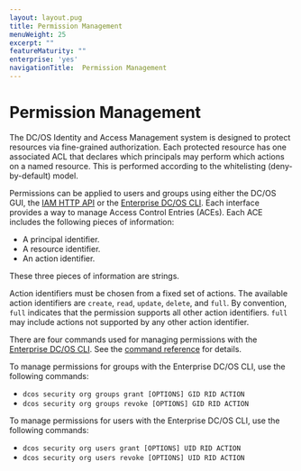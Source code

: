 ```yaml
---
layout: layout.pug
title: Permission Management
menuWeight: 25
excerpt: ""
featureMaturity: ""
enterprise: 'yes'
navigationTitle:  Permission Management
---
```


# Permission Management

The DC/OS Identity and Access Management system is designed to protect resources via fine-grained authorization.
Each protected resource has one associated ACL that declares which principals may perform which actions on a named resource.
This is performed according to the whitelisting (deny-by-default) model.

Permissions can be applied to users and groups using either the DC/OS GUI, the [IAM HTTP API](/docs/1.10/security/iam-api/) or the [Enterprise DC/OS CLI](/docs/1.10/cli/enterprise-cli/).
Each interface provides a way to manage Access Control Entries (ACEs).
Each ACE includes the following pieces of information:

* A principal identifier.
* A resource identifier.
* An action identifier.

These three pieces of information are strings.

Action identifiers must be chosen from a fixed set of actions.
The available action identifiers are `create`, `read`, `update`, `delete`, and `full`.
By convention, `full` indicates that the permission supports all other action identifiers.
`full` may include actions not supported by any other action identifier.

There are four commands used for managing permissions with the [Enterprise DC/OS CLI](/docs/1.10/cli/enterprise-cli/).
See the [command reference](/docs/1.10/cli/enterprise-cli/) for details.

To manage permissions for groups with the Enterprise DC/OS CLI, use the following commands:

* `dcos security org groups grant [OPTIONS] GID RID ACTION`
* `dcos security org groups revoke [OPTIONS] GID RID ACTION`

To manage permissions for users with the Enterprise DC/OS CLI, use the following commands:

* `dcos security org users grant [OPTIONS] UID RID ACTION`
* `dcos security org users revoke [OPTIONS] UID RID ACTION`
